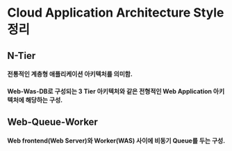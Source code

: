 # Cloud Application Architecture Style 정리

## N-Tier

#### 전통적인 계층형 애플리케이션 아키텍처를 의미함.
#### Web-Was-DB로 구성되는 3 Tier 아키텍처와 같은 전형적인 Web Application 아키텍처에 해당하는 구성. 

## Web-Queue-Worker

#### Web frontend(Web Server)와 Worker(WAS) 사이에 비동기 Queue를 두는 구성.
